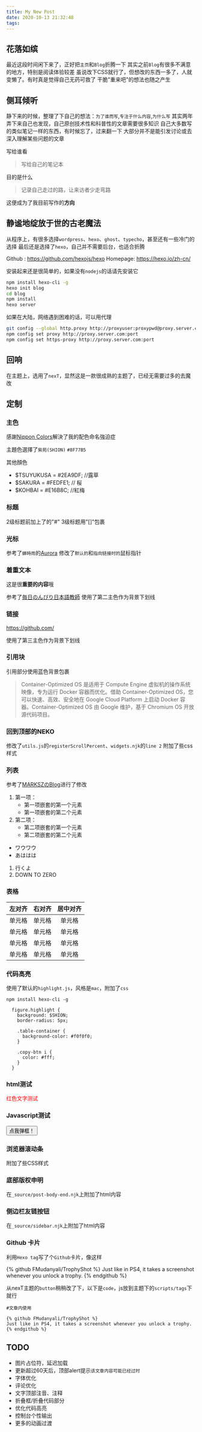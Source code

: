 ```yaml
---
title: My New Post
date: 2020-10-13 21:32:48
tags:
---
```


## 花落如缤

最近这段时间闲下来了，正好把`主页`和`Blog`折腾一下
其实之前`Blog`有很多不满意的地方，特别是阅读体验较差
虽说改下CSS就行了，但想改的东西一多了，人就变懒了。有时真是觉得自己无药可救了
干脆"重来吧"的想法也随之产生


## 侧耳倾听

静下来的时候，整理了下自己的想法：`为了谁而写`,`专注于什么内容`,`为什么写`
其实两年弄下来自己也发现，自己原创技术性和科普性的文章需要很多知识
自己大多数写的类似笔记一样的东西，有时候忘了，过来翻一下
大部分并不是能引发讨论或去深入理解某些问题的文章

写给谁看
>写给自己的笔记本

目的是什么
>记录自己走过的路，让来访者少走弯路

这便成为了我目前写作的**方向**

## 静谧地绽放于世的古老魔法

从程序上，有很多选择`wordpress`、`hexo`、`ghost`、`typecho`，甚至还有一些冷门的选择
最后还是选择了`hexo`，自己并不需要后台，也适合折腾

Github : https://github.com/hexojs/hexo
Homepage: https://hexo.io/zh-cn/

安装起来还是很简单的，如果没有`nodejs`的话请先安装它

```bash
npm install hexo-cli -g
hexo init blog
cd blog
npm install
hexo server
```

如果在大陆，网络遇到困难的话，可以用代理

```bash
git config --global http.proxy http://proxyuser:proxypwd@proxy.server.com:port
npm config set proxy http://proxy.server.com:port
npm config set https-proxy http://proxy.server.com:port
```


## 回响

在主题上，选用了`nexT`，显然这是一款很成熟的主题了，已经无需要过多的去魔改

## 定制

### 主色

感謝[Nippon Colors](https://nipponcolors.com/)解決了我的配色命名強迫症

主題色選擇了`紫苑(SHION)` `#8F77B5`

其他顏色

- $TSUYUKUSA = #2EA9DF; //露草
- $SAKURA = #FEDFE1; // 桜
- $KOHBAI = #E16B8C; //紅梅

### 标题

2级标题前加上了的"#"
3级标题用"[]"包裹

### 光标

参考了`蝉時雨`的[Aurora](https://github.com/chanshiyucx/aurora)
修改了`默认的`和`指向链接时的`鼠标指针

### 着重文本

这是很**重要的内容**哦

参考了[毎日のんびり日本語教師](https://nihongonosensei.net/)
使用了第二主色作为背景下划线

### 链接

https://github.com/

使用了第三主色作为背景下划线

### 引用块

引用部分使用蓝色背景包裹

>Container-Optimized OS 是适用于 Compute Engine 虚拟机的操作系统映像，专为运行 Docker 容器而优化。借助 Container-Optimized OS，您可以快速、高效、安全地在 Google Cloud Platform 上启动 Docker 容器。Container-Optimized OS 由 Google 维护，基于 Chromium OS 开放源代码项目。

### 回到顶部的NEKO

修改了`utils.js`的`registerScrollPercent`、`widgets.njk`的`line 2`
附加了些css样式


### 列表

参考了[MARKSZのBlog](https://molunerfinn.com/)进行了修改

1. 第一项：
    - 第一项嵌套的第一个元素
    - 第一项嵌套的第二个元素
2. 第二项：
    - 第二项嵌套的第一个元素
    - 第二项嵌套的第二个元素
    
- ワウワウ
- あははは

1. 行くよ
2. DOWN TO ZERO

### 表格

| 左对齐 | 右对齐 | 居中对齐 |
| :-----| ----: | :----: |
| 单元格 | 单元格 | 单元格 |
| 单元格 | 单元格 | 单元格 |
| 单元格 | 单元格 | 单元格 |
| 单元格 | 单元格 | 单元格 |


### 代码高亮

使用了默认的`highlight.js`，风格是`mac`，附加了`css`

`npm install hexo-cli -g`

```stylus
  figure.highlight {
    background: $SHION;
    border-radius: 5px;

    .table-container {
      background-color: #f0f0f0;
    }

    .copy-btn i {
      color: #fff;
    }
  }
```


### html测试

<p style="color: red">红色文字测试</p>

### Javascript测试
<button class="btn" id="jsTestBtn">点我弹框！</button>

<script>
document.addEventListener('DOMContentLoaded',function(){
    document.querySelector('#jsTestBtn').addEventListener('click',function() {
       alert('喵！');
    });
});
</script>

### 浏览器滚动条

附加了些CSS样式

### 底部版权申明

在`_source/post-body-end.njk`上附加了html内容

### 侧边栏友链按钮

在`_source/sidebar.njk`上附加了html内容


### Github 卡片

利用`Hexo tag`写了个`Github`卡片，像这样

{% github FMudanyali/TrophyShot %}
Just like in PS4, it takes a screenshot whenever you unlock a trophy.
{% endgithub %}

从nexT主题的`button`稍稍改了下，以下是`code`，js放到主题下的`scripts/tags`下就行

```text
#文章内使用

{% github FMudanyali/TrophyShot %}
Just like in PS4, it takes a screenshot whenever you unlock a trophy.
{% endgithub %}
```

## TODO

- 图片占位符，延迟加载
- 更新超过60天后，顶部alert提示`该文章内容可能已经过时`
- 字体优化
- 评论优化
- 文字顶部注音、注释
- 折叠框/折叠代码部分
- 优化代码高亮
- 控制台个性输出
- 更多的动画过渡